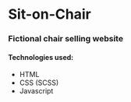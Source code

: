 # Sit-on-Chair 
### Fictional chair selling website
#### Technologies used:
- HTML
- CSS (SCSS)
- Javascript
